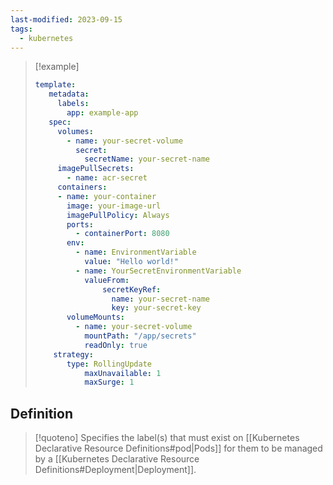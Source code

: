 ```yaml
---
last-modified: 2023-09-15
tags:
  - kubernetes
---
```

> [!example]
> ```yaml
> template:
>    metadata:
>      labels:
>        app: example-app
>    spec:
>      volumes:
>        - name: your-secret-volume
>          secret:
>            secretName: your-secret-name
>      imagePullSecrets:
>        - name: acr-secret
>      containers:
>      - name: your-container
>        image: your-image-url
>        imagePullPolicy: Always
>        ports:
>          - containerPort: 8080
>        env:
>          - name: EnvironmentVariable
>            value: "Hello world!"
>          - name: YourSecretEnvironmentVariable
>            valueFrom:
>                secretKeyRef:
>                  name: your-secret-name 
>                  key: your-secret-key
>        volumeMounts:
>          - name: your-secret-volume
>            mountPath: "/app/secrets"
>            readOnly: true
>     strategy:
>	     type: RollingUpdate
>		     maxUnavailable: 1
>		     maxSurge: 1
>  ```

## Definition

> [!quoteno]
> Specifies the label(s) that must exist on [[Kubernetes Declarative Resource Definitions#pod|Pods]] for them to be managed by a [[Kubernetes Declarative Resource Definitions#Deployment|Deployment]].